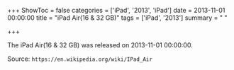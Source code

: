 +++
ShowToc = false
categories = ['iPad', '2013', 'iPad']
date = 2013-11-01 00:00:00
title = "iPad Air(16 & 32 GB)"
tags = ['iPad', '2013']
summary = " "

+++

The iPad Air(16 & 32 GB) was released on 2013-11-01 00:00:00.

Source: `https://en.wikipedia.org/wiki/IPad_Air`
